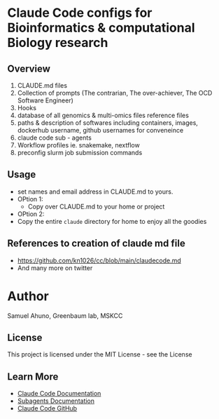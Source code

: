 # Claude Code configs for Bioinformatics & computational Biology research

## Overview
1. CLAUDE.md files
2. Collection of prompts (The contrarian, The over-achiever, The OCD Software Engineer)
3. Hooks
4. database of all genomics & multi-omics files reference files
5. paths & description of softwares including containers, images, dockerhub username, github usernames for conveneince
6. claude code sub - agents 
7. Workflow profiles ie. snakemake, nextflow
8. preconfig slurm job submission commands

## Usage
- set names and email address in CLAUDE.md to yours.
- OPtion 1:
  - Copy over CLAUDE.md to your home or project
- OPtion 2:
- Copy the entire `claude` directory for home to enjoy all the goodies

## References to creation of claude md file
- https://github.com/kn1026/cc/blob/main/claudecode.md
- And many more on twitter

# Author
Samuel Ahuno, Greenbaum lab, MSKCC

## License
This project is licensed under the MIT License - see the License

## Learn More

- [Claude Code Documentation](https://docs.anthropic.com/en/docs/claude-code)
- [Subagents Documentation](https://docs.anthropic.com/en/docs/claude-code/sub-agents)
- [Claude Code GitHub](https://github.com/anthropics/claude-code)